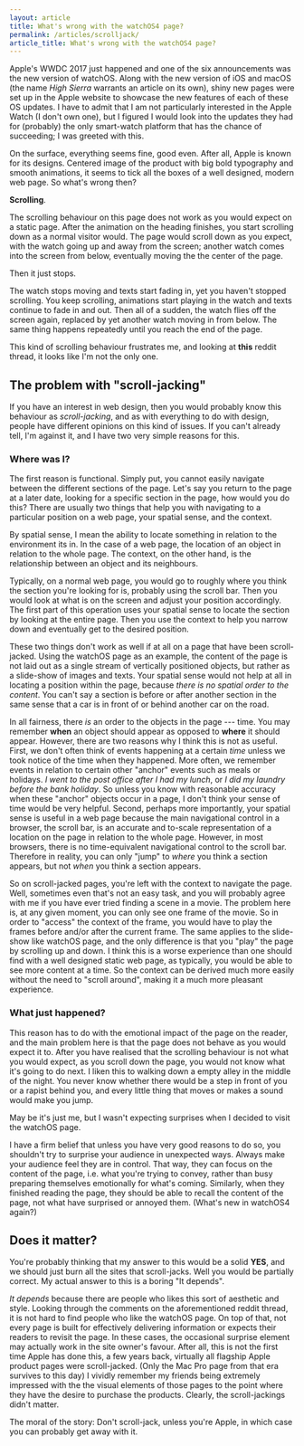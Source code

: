 ```yaml
---
layout: article
title: What's wrong with the watchOS4 page?
permalink: /articles/scrolljack/
article_title: What's wrong with the watchOS4 page?
---
```


Apple's WWDC 2017 just happened and one of the six announcements was the new version of watchOS. Along with the new version of iOS and macOS (the name *High Sierra* warrants an article on its own), shiny new pages were set up in the Apple website to showcase the new features of each of these OS updates. I have to admit that I am not particularly interested in the Apple Watch (I don't own one), but I figured I would look into the updates they had for (probably) the only smart-watch platform that has the chance of succeeding; I was greeted with this.

On the surface, everything seems fine, good even. After all, Apple is known for its designs. Centered image of the product with big bold typography and smooth animations, it seems to tick all the boxes of a well designed, modern web page. So what's wrong then? 

**Scrolling**.

The scrolling behaviour on this page does not work as you would expect on a static page. After the animation on the heading finishes, you start scrolling down as a normal visitor would. The page would scroll down as you expect, with the watch going up and away from the screen; another watch comes into the screen from below, eventually moving the the center of the page.

Then it just stops.

The watch stops moving and texts start fading in, yet you haven't stopped scrolling. You keep scrolling, animations start playing in the watch and texts continue to fade in and out. Then all of a sudden, the watch flies off the screen again, replaced by yet another watch moving in from below. The same thing happens repeatedly until you reach the end of the page.

This kind of scrolling behaviour frustrates me, and looking at **this** reddit thread, it looks like I'm not the only one.

## The problem with "scroll-jacking"

If you have an interest in web design, then you would probably know this behaviour as *scroll-jacking*, and as with everything to do with design, people have different opinions on this kind of issues. If you can't already tell, I'm against it, and I have two very simple reasons for this.

### Where was I?

The first reason is functional. Simply put, you cannot easily navigate between the different sections of the page. Let's say you return to the page at a later date, looking for a specific section in the page, how would you do this? There are usually two things that help you with navigating to a particular position on a web page, your spatial sense, and the context.

By spatial sense, I mean the ability to locate something in relation to the environment its in. In the case of a web page, the location of an object in relation to the whole page. The context, on the other hand, is the relationship between an object and its neighbours. 

Typically, on a normal web page, you would go to roughly where you think the section you're looking for is, probably using the scroll bar. Then you would look at what is on the screen and adjust your position accordingly. The first part of this operation uses your spatial sense to locate the section by looking at the entire page. Then you use the context to help you narrow down and eventually get to the desired position.

These two things don't work as well if at all on a page that have been scroll-jacked. Using the watchOS page as an example, the content of the page is not laid out as a single stream of vertically positioned objects, but rather as a slide-show of images and texts. Your spatial sense would not help at all in locating a position within the page, because *there is no spatial order to the content*. You can't say a section is before or after another section in the same sense that a car is in front of or behind another car on the road.

In all fairness, there *is* an order to the objects in the page --- time. You may remember **when** an object should appear as opposed to **where** it should appear. However, there are two reasons why I think this is not as useful. First, we don't often think of events happening at a certain *time* unless we took notice of the time when they happened. More often, we remember events in relation to certain other "anchor" events such as meals or holidays. *I went to the post office after I had my lunch*, or *I did my laundry before the bank holiday*. So unless you know with reasonable accuracy when these "anchor" objects occur in a page, I don't think your sense of time would be very helpful. Second, perhaps more importantly, your spatial sense is useful in a web page because the main navigational control in a browser, the scroll bar, is an accurate and to-scale representation of a location on the page in relation to the whole page. However, in most browsers, there is no time-equivalent navigational control to the scroll bar. Therefore in reality, you can only "jump" to *where* you think a section appears, but not *when* you think a section appears.

So on scroll-jacked pages, you're left with the context to navigate the page. Well, sometimes even that's not an easy task, and you will probably agree with me if you have ever tried finding a scene in a movie. The problem here is, at any given moment, you can only see one frame of the movie. So in order to "access" the context of the frame, you would have to play the frames before and/or after the current frame. The same applies to the slide-show like watchOS page, and the only difference is that you "play" the page by scrolling up and down. I think this is a worse experience than one should find with a well designed static web page, as typically, you would be able to see more content at a time. So the context can be derived much more easily without the need to "scroll around", making it a much more pleasant experience.

### What just happened?

This reason has to do with the emotional impact of the page on the reader, and the main problem here is that the page does not behave as you would expect it to. After you have realised that the scrolling behaviour is not what you would expect, as you scroll down the page, you would not know what it's going to do next. I liken this to walking down a empty alley in the middle of the night. You never know whether there would be a step in front of you or a rapist behind you, and every little thing that moves or makes a sound would make you jump.

May be it's just me, but I wasn't expecting surprises when I decided to visit the watchOS page.

I have a firm belief that unless you have very good reasons to do so, you shouldn't try to surprise your audience in unexpected ways. Always make your audience feel they are in control. That way, they can focus on the content of the page, i.e. what you're trying to convey, rather than busy preparing themselves emotionally for what's coming. Similarly, when they finished reading the page, they should be able to recall the content of the page, not what have surprised or annoyed them. (What's new in watchOS4 again?)

## Does it matter?

You're probably thinking that my answer to this would be a solid **YES**, and we should just burn all the sites that scroll-jacks. Well you would be partially correct. My actual answer to this is a boring "It depends".

*It depends* because there are people who likes this sort of aesthetic and style. Looking through the comments on the aforementioned reddit thread, it is not hard to find people who like the watchOS page. On top of that, not every page is built for effectively delivering information or expects their readers to revisit the page. In these cases, the occasional surprise element may actually work in the site owner's favour. After all, this is not the first time Apple has done this, a few years back, virtually all flagship Apple product pages were scroll-jacked. (Only the Mac Pro page from that era survives to this day) I vividly remember my friends being extremely impressed with the the visual elements of those pages to the point where they have the desire to purchase the products. Clearly, the scroll-jackings didn't matter.

The moral of the story: Don't scroll-jack, unless you're Apple, in which case you can probably get away with it.
